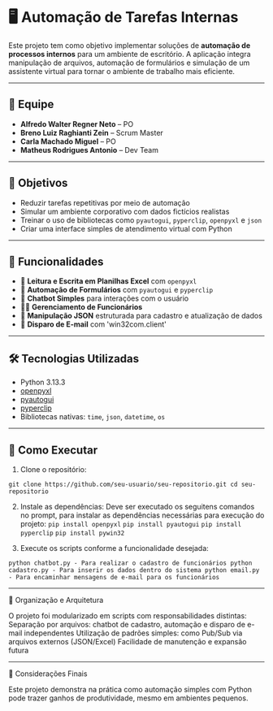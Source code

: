 # 🖥️ Automação de Tarefas Internas

Este projeto tem como objetivo implementar soluções de **automação de processos internos** para um ambiente de escritório. A aplicação integra manipulação de arquivos, automação de formulários e simulação de um assistente virtual para tornar o ambiente de trabalho mais eficiente.

---

## 👥 Equipe

- **Alfredo Walter Regner Neto** – PO  
- **Breno Luiz Raghianti Zein** – Scrum Master  
- **Carla Machado Miguel** – PO  
- **Matheus Rodrigues Antonio** – Dev Team  

---

## 🎯 Objetivos

- Reduzir tarefas repetitivas por meio de automação  
- Simular um ambiente corporativo com dados fictícios realistas  
- Treinar o uso de bibliotecas como `pyautogui`, `pyperclip`, `openpyxl` e `json`  
- Criar uma interface simples de atendimento virtual com Python  

---

## 🚀 Funcionalidades

- 📑 **Leitura e Escrita em Planilhas Excel** com `openpyxl`
- 🧠 **Automação de Formulários** com `pyautogui` e `pyperclip`
- 🤖 **Chatbot Simples** para interações com o usuário
- 👨‍💼 **Gerenciamento de Funcionários**
- 🧾 **Manipulação JSON** estruturada para cadastro e atualização de dados
- 📧 **Disparo de E-mail** com 'win32com.client'

---

## 🛠️ Tecnologias Utilizadas

- Python 3.13.3
- [openpyxl](https://pypi.org/project/openpyxl/)
- [pyautogui](https://pypi.org/project/PyAutoGUI/)
- [pyperclip](https://pypi.org/project/pyperclip/)
- Bibliotecas nativas: `time`, `json`, `datetime`, `os`

---

## 🔧 Como Executar

1. Clone o repositório:

  ``git clone https://github.com/seu-usuario/seu-repositorio.git
   cd seu-repositorio``

2. Instale as dependências:
Deve ser executado os seguitens comandos no prompt, para instalar as dependências necessárias para execução do projeto:
``pip install openpyxl``
``pip install pyautogui``
``pip install pyperclip``
``pip install pywin32``

5. Execute os scripts conforme a funcionalidade desejada:

``python chatbot.py - Para realizar o cadastro de funcionários
python cadastro.py - Para inserir os dados dentro do sistema
python email.py - Para encaminhar mensagens de e-mail para os funcionários``

---

🧩 Organização e Arquitetura

O projeto foi modularizado em scripts com responsabilidades distintas:
Separação por arquivos: chatbot de cadastro, automação e disparo de e-mail independentes
Utilização de padrões simples: como Pub/Sub via arquivos externos (JSON/Excel)
Facilidade de manutenção e expansão futura

---

📌 Considerações Finais

Este projeto demonstra na prática como automação simples com Python pode trazer ganhos de produtividade, mesmo em ambientes pequenos.
